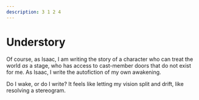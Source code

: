 ```yaml
---
description: 3 1 2 4
---
```


# Understory

Of course, as Isaac, I am writing the story of a character who can treat the world _as_ a stage, who has access to cast-member doors that do not exist for me. As Isaac, I write the autofiction of my own awakening.

Do I wake, or do I write? It feels like letting my vision split and drift, like resolving a stereogram.
